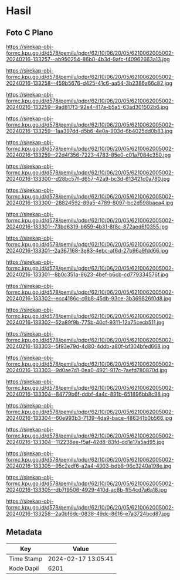 # Hasil

## Foto C Plano

https://sirekap-obj-formc.kpu.go.id/d578/pemilu/pdpr/62/10/06/20/05/6210062005002-20240216-133257--ab950254-86b0-4b3d-9afc-f40962663a13.jpg

https://sirekap-obj-formc.kpu.go.id/d578/pemilu/pdpr/62/10/06/20/05/6210062005002-20240216-133258--459b5676-d425-41c6-aa54-3b2386a66c82.jpg

https://sirekap-obj-formc.kpu.go.id/d578/pemilu/pdpr/62/10/06/20/05/6210062005002-20240216-133259--9ad817f3-92e4-417a-b5a5-63ad301502b6.jpg

https://sirekap-obj-formc.kpu.go.id/d578/pemilu/pdpr/62/10/06/20/05/6210062005002-20240216-133259--1aa397dd-d5b6-4e0a-903d-6b4025dd0b83.jpg

https://sirekap-obj-formc.kpu.go.id/d578/pemilu/pdpr/62/10/06/20/05/6210062005002-20240216-133259--22d4f356-7223-4783-85e0-c01a7084c350.jpg

https://sirekap-obj-formc.kpu.go.id/d578/pemilu/pdpr/62/10/06/20/05/6210062005002-20240216-133300--d28bc57f-d657-42a9-bc3d-613421c0a780.jpg

https://sirekap-obj-formc.kpu.go.id/d578/pemilu/pdpr/62/10/06/20/05/6210062005002-20240216-133300--28824592-89a5-4789-8097-bc2d598baea4.jpg

https://sirekap-obj-formc.kpu.go.id/d578/pemilu/pdpr/62/10/06/20/05/6210062005002-20240216-133301--73bd6319-b659-4b31-8f8c-872aed6f0355.jpg

https://sirekap-obj-formc.kpu.go.id/d578/pemilu/pdpr/62/10/06/20/05/6210062005002-20240216-133301--2a367168-3e83-4ebc-af6d-27b96a9fdd66.jpg

https://sirekap-obj-formc.kpu.go.id/d578/pemilu/pdpr/62/10/06/20/05/6210062005002-20240216-133301--8b0c351a-8623-4bef-b6cb-cd779334576f.jpg

https://sirekap-obj-formc.kpu.go.id/d578/pemilu/pdpr/62/10/06/20/05/6210062005002-20240216-133302--ecc4186c-c6b8-45db-93ce-3b369826f0d8.jpg

https://sirekap-obj-formc.kpu.go.id/d578/pemilu/pdpr/62/10/06/20/05/6210062005002-20240216-133302--52a89f9b-775b-40cf-9311-12a75cecb511.jpg

https://sirekap-obj-formc.kpu.go.id/d578/pemilu/pdpr/62/10/06/20/05/6210062005002-20240216-133303--5f93e79d-4d80-4ddb-a80f-bf304bfed668.jpg

https://sirekap-obj-formc.kpu.go.id/d578/pemilu/pdpr/62/10/06/20/05/6210062005002-20240216-133303--9d0ae7d1-0ea0-4921-917c-7aefd780870d.jpg

https://sirekap-obj-formc.kpu.go.id/d578/pemilu/pdpr/62/10/06/20/05/6210062005002-20240216-133304--84779b6f-ddbf-4a4c-891b-651896bb8c98.jpg

https://sirekap-obj-formc.kpu.go.id/d578/pemilu/pdpr/62/10/06/20/05/6210062005002-20240216-133304--60e993b3-7139-4da9-bace-486341b0b566.jpg

https://sirekap-obj-formc.kpu.go.id/d578/pemilu/pdpr/62/10/06/20/05/6210062005002-20240216-133304--112238ee-f5af-42d8-83fd-dd1e17a5ad95.jpg

https://sirekap-obj-formc.kpu.go.id/d578/pemilu/pdpr/62/10/06/20/05/6210062005002-20240216-133305--95c2edf6-a2a4-4903-bdb8-96c3240a198e.jpg

https://sirekap-obj-formc.kpu.go.id/d578/pemilu/pdpr/62/10/06/20/05/6210062005002-20240216-133305--db7f9506-4929-410d-ac6b-ff54cd7a6a18.jpg

https://sirekap-obj-formc.kpu.go.id/d578/pemilu/pdpr/62/10/06/20/05/6210062005002-20240216-133258--2a0bf6dc-0838-49dc-8616-e7a3724bcd87.jpg


## Metadata

| Key        | Value               |
| ---------- | ------------------- |
| Time Stamp | 2024-02-17 13:05:41 |
| Kode Dapil | 6201                |



